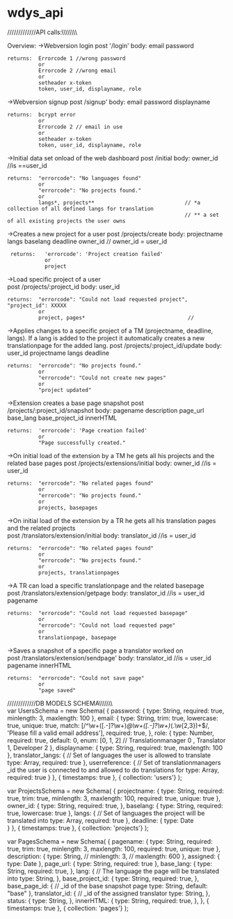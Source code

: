 # wdys_api

/////////////API calls:\\\\\\\\\\\\\\\

Overview:
->Webversion login
    post '/login'
    body: email
          password
  
    returns:  Errorcode 1 //wrong password
              or
              Errorcode 2 //wrong email
              or
              setheader x-token
              token, user_id, displayname, role
            
            
            
->Webversion signup
    post /signup'
    body: email
          password
          displayname
          
    returns:  bcrypt error
              or
              Errorcode 2 // email in use
              or
              setheader x-token
              token, user_id, displayname, role
  

->Initial data set onload of the web dashboard
    post /initial
    body: owner_id        //is ==user_id
    
    returns:  "errorcode": "No languages found"
              or
              "errorcode": "No projects found."
              or
              langs*, projects**                             // *a collection of all defined langs for translation 
                                                             // ** a set of all existing projects the user owns
    
->Creates a new project for a user
     post /projects/create
     body:  projectname
            langs
            baselang
            deadline
            owner_id                                         // owner_id = user_id
            
     returns:   'errorcode': 'Project creation failed'
                or
                project
                
->Load specific project of a user                
    post  /projects/:project_id
    body: user_id
    
    returns:  "errorcode": "Could not load requested project", "project_id": XXXXX
              or
              project, pages*                                 //
    
->Applies changes to a specific project of a TM (projectname, deadline, langs). If a lang is added to the project it automatically creates a new translationpage for the added lang. 
    post  /projects/:project_id/update
    body: user_id
          projectname
          langs
          deadline
          
    returns:  "errorcode": "No projects found."
              or
              "errorcode": "Could not create new pages"
              or
              "project updated"
              

->Extension creates a base page snapshot
    post  /projects/:project_id/snapshot
    body: pagename
          description
          page_url
          base_lang
          base_project_id
          innerHTML
          
    returns:  'errorcode': 'Page creation failed'
              or
              "Page successfully created."    
  
  
->On initial load of the extension by a TM he gets all his projects and the related base pages 
    post  /projects/extensions/initial
    body: owner_id              //is = user_id 
          
    returns:  "errorcode": "No related pages found"
              or
              "errorcode": "No projects found."
              or
              projects, basepages       
      
->On initial load of the extension by a TR he gets all his translation pages and the related projects    
    post    /translators/extension/initial
    body:   translator_id              //is = user_id    
          
    returns:  "errorcode": "No related pages found"
              or
              "errorcode": "No projects found."
              or
              projects, translationpages
              
->A TR can load a specific translationpage and the related basepage              
    post    /translators/extension/getpage
    body:   translator_id               //is = user_id    
            pagename
          
    returns:  "errorcode": "Could not load requested basepage"
              or
              "errorcode": "Could not load requested page"
              or
              translationpage, basepage
              
              
->Saves a snapshot of a specific page a translator worked on              
    post    /translators/extension/sendpage'
    body:   translator_id               //is = user_id    
            pagename
            innerHTML
          
    returns:  "errorcode": "Could not save page"
              or
              "page saved"    
              
              
              




/////////////DB MODELS SCHEMA\\\\\\\\\\\\\\\
var UsersSchema = new Schema(
  {
    password: { 
      type: String, 
      required: true, 
      minlength: 3, 
      maxlength: 100
    },
    email: { 
      type: String, 
      trim: true, 
      lowercase: true, 
      unique: true, 
      match: [/^\w+([\.-]?\w+)*@\w+([\.-]?\w+)*(\.\w{2,3})+$/, 'Please fill a valid email address'], 
      required: true, 
    },
    role: { 
      type: Number, 
      required: true, 
      default: 0,
      enum: [0, 1, 2]  // Translationmanager 0 , Translator 1, Developer 2
    },
    displayname: { 
      type: String, 
      required: true, 
      maxlength: 100
    },
    translator_langs: { // Set of languages the user is allowed to translate
      type: Array, 
      required: true
    }, 
    userreference: { // Set of translationmanagers _id the user is connected to and allowed to do translations for
      type: Array, 
      required: true
    }
  },
  { timestamps: true },
  { collection: 'users'}
);



var ProjectsSchema = new Schema(
  {
    projectname: { 
      type: String, 
      required: true, 
      trim: true,
      minlength: 3, 
      maxlength: 100,
      required: true,
      unique: true
    },
    owner_id: { 
      type: String, 
      required: true, 
    },
    baselang: { 
      type: String, 
      required: true, 
      lowercase: true
    },
    langs: { // Set of languages the project will be translated into
      type: Array, 
      required: true
    },
    deadline: { 
      type: Date      
    }
  },
  { timestamps: true },
  { collection: 'projects'}
);


var PagesSchema = new Schema(
  {
    pagename: { 
      type: String, 
      required: true, 
      trim: true,
      minlength: 3, 
      maxlength: 100,
      required: true,
      unique: true
    },
    description: { 
      type: String, 
      // minlength: 3, 
      // maxlength: 600
    },
    assigned: { 
      type: Date 
    },
    page_url: { 
      type: String,
      required: true
    },
    base_lang: { 
      type: String, 
      required: true, 
    },
    lang: { // The language the page will be translated into
      type: String, 
    }, 
    base_project_id: { 
      type: String, 
      required: true, 
    },
    base_page_id: { // _id of the base snapshot page
      type: String, 
      default: "base"
    },
    translator_id: { // _id of the assigned translator
      type: String, 
    },
    status: { 
      type: String,
    },
    innerHTML: { 
      type: String, 
      required: true, 
    },
  },
  { timestamps: true },
  { collection: 'pages'}
);

